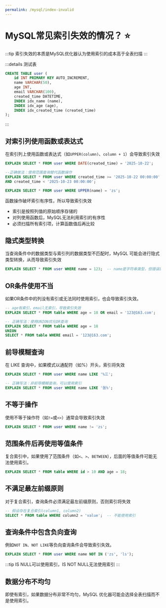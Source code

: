 ```yaml
---
permalink: /mysql/index-invalid
---
```


# MySQL常见索引失效的情况？ :star:

:::tip
索引失效的本质是MySQL优化器认为使用索引的成本高于全表扫描
:::

:::details 测试表
```sql
CREATE TABLE user (
    id INT PRIMARY KEY AUTO_INCREMENT,
    name VARCHAR(50),
    age INT,
    email VARCHAR(100),
    created_time DATETIME,
    INDEX idx_name (name),
    INDEX idx_age (age),
    INDEX idx_created_time (created_time)
);
```
:::

## 对索引列使用函数或表达式

在索引列上使用函数或表达式（如`UPPER(column)`、`column + 1`）会导致索引失效

```sql
EXPLAIN SELECT * FROM user WHERE DATE(created_time) = '2025-10-22';

--正确做法：使用范围查询替代函数操作
EXPLAIN SELECT * FROM user WHERE created_time >= '2025-10-22 00:00:00'
AND created_time < '2025-10-23 00:00:00';

EXPLAIN SELECT * FROM user WHERE UPPER(name) = 'zs';
```

函数操作破坏索引有序性，所以导致索引失效

- 索引是按照列值的原始顺序存储的
- 对列使用函数后，MySQL无法利用索引的有序性
- 必须扫描所有索引项，计算函数值后再比较


## 隐式类型转换

当查询条件中的数据类型与索引列的数据类型不匹配时，MySQL 可能会进行隐式类型转换，从而导致索引失效

```sql
EXPLAIN SELECT * FROM user WHERE name = 123;  -- name是字符串类型，但错误的使用了数字
```

## OR条件使用不当

如果OR条件中的列没有索引或无法同时使用索引，也会导致索引失效。

```sql
-- age有索引，email无索引，导致索引失效
EXPLAIN SELECT * FROM table WHERE age = 18 OR email = '123@163.com';

-- 正确写法：使用UNION优化OR查询
EXPLAIN SELECT * FROM table WHERE age = 18
UNION
SELECT * FROM table WHERE email = '123@163.com';
```

## 前导模糊查询

在 LIKE 查询中，如果模式以通配符（如%）开头，索引将失效

```sql
EXPLAIN SELECT * FROM user WHERE name LIKE '%三';

-- 正确写法：非前导模糊查询，可以使用索引
EXPLAIN SELECT * FROM user WHERE name LIKE '张%';
```

## 不等于操作

使用不等于操作符（如`!=`或`<>`）通常会导致索引失效

```sql
EXPLAIN SELECT * FROM user WHERE name != 'zs';
```

## 范围条件后再使用等值条件

复合索引中，如果使用了范围条件（如`<`、`>`、`BETWEEN`），后面的等值条件可能无法使用索引。

```sql
EXPLAIN SELECT * FROM table WHERE id > 10 AND age = 18; 
```

## 不满足最左前缀原则

对于复合索引，查询条件必须满足最左前缀原则，否则索引将失效

```sql
-- 假设存在复合索引(column1, column2) 
SELECT * FROM table WHERE column2 = 'value';  -- 不能使用索引
```

## 查询条件中包含负向查询

例如`NOT IN`、`NOT LIKE`等负向查询条件会导致索引失效。

```sql
EXPLAIN SELECT * FROM user WHERE name NOT IN ('zs', 'ls');
```

:::tip
IS NULL可以使用索引，IS NOT NULL无法使用索引
:::

## 数据分布不均匀

即使有索引，如果数据分布非常不均匀，MySQL 优化器可能会选择全表扫描而不是使用索引。



